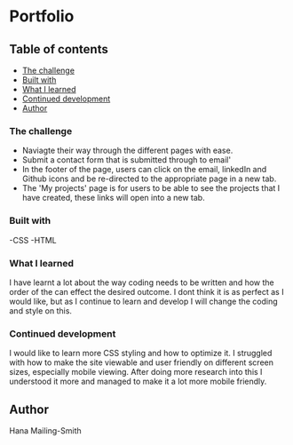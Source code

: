# Portfolio


## Table of contents
  - [The challenge](#the-challenge)
  - [Built with](#built-with)
  - [What I learned](#what-i-learned)
  - [Continued development](#continued-development)
  - [Author](#author)

### The challenge
* Naviagte their way through the different pages with ease. 
* Submit a contact form that is submitted through to email'
* In the footer of the page, users can click on the email, linkedIn and Github icons and be re-directed to the appropriate page in a new tab. 
* The 'My projects' page is for users to be able to see the projects that I have created, these links will open into a new tab. 

### Built with
-CSS
-HTML

### What I learned
I have learnt a lot about the way coding needs to be written and how the order of the can effect the desired outcome. I dont think it is as perfect as I would like, but as I continue to learn and develop I will change the coding and style on this. 

### Continued development
I would like to learn more CSS styling and how to optimize it. I struggled with how to make the site viewable and user friendly on different screen sizes, especially mobile viewing. After doing more research into this I understood it more and managed to make it a lot more mobile friendly. 

## Author
Hana Mailing-Smith
